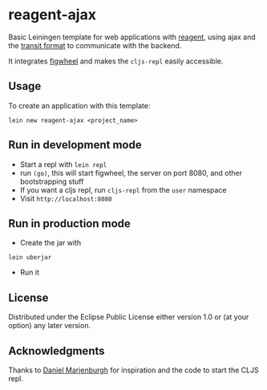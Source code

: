 # reagent-ajax

Basic Leiningen template for web applications with
[reagent](https://github.com/holmsand/reagent), using ajax and the
[transit format](https://github.com/cognitect/transit-clj) to
communicate with the backend.

It integrates [figwheel](https://github.com/bhauman/lein-figwheel) and
makes the `cljs-repl` easily accessible.

## Usage

To create an application with this template:

```
lein new reagent-ajax <project_name>
```

## Run in development mode

- Start a repl with `lein repl`
- run `(go)`, this will start figwheel, the server on port 8080, and other bootstrapping stuff
- If you want a cljs repl, run `cljs-repl` from the `user` namespace
- Visit `http://localhost:8080`

## Run in production mode
- Create the jar with

```
lein uberjar
```

- Run it

## License

Distributed under the Eclipse Public License either version 1.0 or (at
your option) any later version.

## Acknowledgments

Thanks to [Daniel Marjenburgh](https://github.com/dmarjenburgh) for
inspiration and the code to start the CLJS repl.
